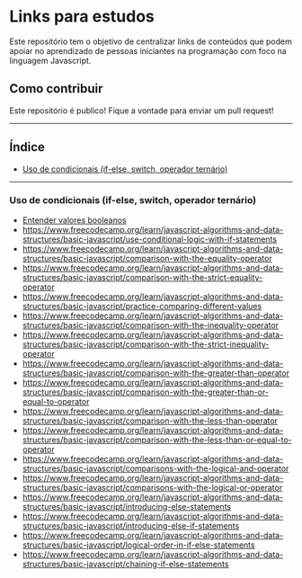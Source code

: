 # Links para estudos

Este repositório tem o objetivo de centralizar links de conteúdos que podem apoiar no aprendizado de pessoas iniciantes na programação com foco na linguagem Javascript.

## Como contribuir

Este repositório é publico! Fique a vontade para enviar um pull request! 

---

## Índice

* [Uso de condicionais (if-else, switch, operador ternário)](#uso-de-condicionais-if-else-switch-operador-ternário)

---

### Uso de condicionais (if-else, switch, operador ternário)

* [Entender valores booleanos
](https://www.freecodecamp.org/learn/javascript-algorithms-and-data-structures/basic-javascript/understanding-boolean-values)
* https://www.freecodecamp.org/learn/javascript-algorithms-and-data-structures/basic-javascript/use-conditional-logic-with-if-statements
* https://www.freecodecamp.org/learn/javascript-algorithms-and-data-structures/basic-javascript/comparison-with-the-equality-operator
* https://www.freecodecamp.org/learn/javascript-algorithms-and-data-structures/basic-javascript/comparison-with-the-strict-equality-operator
* https://www.freecodecamp.org/learn/javascript-algorithms-and-data-structures/basic-javascript/practice-comparing-different-values
* https://www.freecodecamp.org/learn/javascript-algorithms-and-data-structures/basic-javascript/comparison-with-the-inequality-operator
* https://www.freecodecamp.org/learn/javascript-algorithms-and-data-structures/basic-javascript/comparison-with-the-strict-inequality-operator
* https://www.freecodecamp.org/learn/javascript-algorithms-and-data-structures/basic-javascript/comparison-with-the-greater-than-operator
* https://www.freecodecamp.org/learn/javascript-algorithms-and-data-structures/basic-javascript/comparison-with-the-greater-than-or-equal-to-operator
* https://www.freecodecamp.org/learn/javascript-algorithms-and-data-structures/basic-javascript/comparison-with-the-less-than-operator
* https://www.freecodecamp.org/learn/javascript-algorithms-and-data-structures/basic-javascript/comparison-with-the-less-than-or-equal-to-operator
* https://www.freecodecamp.org/learn/javascript-algorithms-and-data-structures/basic-javascript/comparisons-with-the-logical-and-operator
* https://www.freecodecamp.org/learn/javascript-algorithms-and-data-structures/basic-javascript/comparisons-with-the-logical-or-operator
* https://www.freecodecamp.org/learn/javascript-algorithms-and-data-structures/basic-javascript/introducing-else-statements
* https://www.freecodecamp.org/learn/javascript-algorithms-and-data-structures/basic-javascript/introducing-else-if-statements
* https://www.freecodecamp.org/learn/javascript-algorithms-and-data-structures/basic-javascript/logical-order-in-if-else-statements
* https://www.freecodecamp.org/learn/javascript-algorithms-and-data-structures/basic-javascript/chaining-if-else-statements